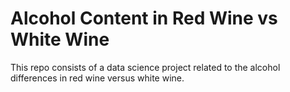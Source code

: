 # Alcohol Content in Red Wine vs White Wine

This repo consists of a data science project related to the alcohol differences in red wine versus white wine.
